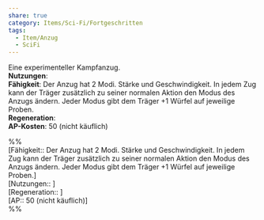 ```yaml
---
share: true
category: Items/Sci-Fi/Fortgeschritten
tags:
  - Item/Anzug
  - SciFi
---
```

  
Eine experimenteller Kampfanzug.  
**Nutzungen**:    
**Fähigkeit**: Der Anzug hat 2 Modi. Stärke und Geschwindigkeit. In jedem Zug kann der Träger zusätzlich zu seiner normalen Aktion den Modus des Anzugs ändern. Jeder Modus gibt dem Träger +1 Würfel auf jeweilige Proben.  
**Regeneration**:   
**AP-Kosten**: 50 (nicht käuflich)  
  
%%  
[Fähigkeit:: Der Anzug hat 2 Modi. Stärke und Geschwindigkeit. In jedem Zug kann der Träger zusätzlich zu seiner normalen Aktion den Modus des Anzugs ändern. Jeder Modus gibt dem Träger +1 Würfel auf jeweilige Proben.]  
[Nutzungen:: ]  
[Regeneration:: ]   
[AP:: 50 (nicht käuflich)]  
%%